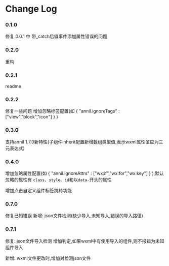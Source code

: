 # Change Log

### 0.1.0

修复 0.0.1 中 带_catch后缀事件添加属性错误的问题

### 0.2.0

重构

### 0.2.1

readme 

### 0.2.2

修复一些问题
增加忽略标签配置(如 { "annil.ignoreTags" : ["view","block","icon"] } ) 

### 0.3.0

支持annil 1.7.0新特性(子组件inherit配置新增数组类型值,表示wxml属性值应为三元表达式)

### 0.4.0

增加忽略属性配置(如 { "annil.ignoreAttrs" : ["wx:if","wx:for","wx:key"] } ),默认忽略的属性有 `class`、`style`、`id`和以`data-`开头的属性

增加点击自定义组件标签跳转功能
### 0.7.0
修复已知错误
新增: json文件检测(缺少导入,未知导入,错误的导入路径)

### 0.7.1

修复: json文件导入检测 增加判定,如果wxml中有使用导入的组件,则不报错为未知组件导入

新增: wxml文件更改时,增加对检测json文件